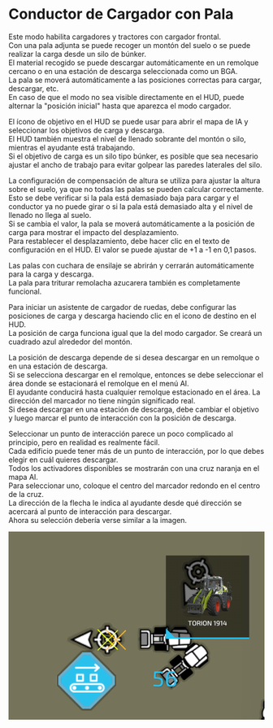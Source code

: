 # Conductor de Cargador con Pala
  
Este modo habilita cargadores y tractores con cargador frontal.   
Con una pala adjunta se puede recoger un montón del suelo o se puede realizar la carga desde un silo de búnker.  
El material recogido se puede descargar automáticamente en un remolque cercano o en una estación de descarga seleccionada como un BGA.  
La pala se moverá automáticamente a las posiciones correctas para cargar, descargar, etc.  
En caso de que el modo no sea visible directamente en el HUD, puede alternar la "posición inicial" hasta que aparezca el modo cargador.  
  
El ícono de objetivo en el HUD se puede usar para abrir el mapa de IA y seleccionar los objetivos de carga y descarga.  
El HUD también muestra el nivel de llenado sobrante del montón o silo, mientras el ayudante está trabajando.  
Si el objetivo de carga es un silo tipo búnker, es posible que sea necesario ajustar el ancho de trabajo para evitar golpear las paredes laterales del silo.  
  
La configuración de compensación de altura se utiliza para ajustar la altura sobre el suelo, ya que no todas las palas se pueden calcular correctamente.   
Esto se debe verificar si la pala está demasiado baja para cargar y el conductor ya no puede girar o si la pala está demasiado alta y el nivel de llenado no llega al suelo.  
Si se cambia el valor, la pala se moverá automáticamente a la posición de carga para mostrar el impacto del desplazamiento.  
Para restablecer el desplazamiento, debe hacer clic en el texto de configuración en el HUD.  El valor se puede ajustar de +1 a -1 en 0,1 pasos.  
  
Las palas con cuchara de ensilaje se abrirán y cerrarán automáticamente para la carga y descarga.  
La pala para triturar remolacha azucarera también es completamente funcional.  


  
Para iniciar un asistente de cargador de ruedas, debe configurar las posiciones de carga y descarga haciendo clic en el icono de destino en el HUD.  
La posición de carga funciona igual que la del modo cargador.  Se creará un cuadrado azul alrededor del montón.  
  
La posición de descarga depende de si desea descargar en un remolque o en una estación de descarga.  
Si se selecciona descargar en el remolque, entonces se debe seleccionar el área donde se estacionará el remolque en el menú AI.  
El ayudante conducirá hasta cualquier remolque estacionado en el área.  La dirección del marcador no tiene ningún significado real.  
Si desea descargar en una estación de descarga, debe cambiar el objetivo y luego marcar el punto de interacción con la posición de descarga.  


  
Seleccionar un punto de interacción parece un poco complicado al principio, pero en realidad es realmente fácil.  
Cada edificio puede tener más de un punto de interacción, por lo que debes elegir en cuál quieres descargar.  
Todos los activadores disponibles se mostrarán con una cruz naranja en el mapa AI.  
Para seleccionar uno, coloque el centro del marcador redondo en el centro de la cruz.  
La dirección de la flecha le indica al ayudante desde qué dirección se acercará al punto de interacción para descargar.  
Ahora su selección debería verse similar a la imagen.  


![Image](../assets/images/shovelloadertrigger_0_0_830_610.png)

